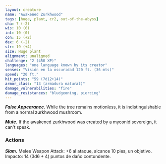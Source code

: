 ```yaml
---
layout: creature
name: "Awakened Zurkhwood"
tags: [huge, plant, cr2, out-of-the-abyss]
cha: 7 (-2)
wis: 10 (0)
int: 10 (0)
con: 15 (+2)
dex: 6 (-2)
str: 19 (+4)
size: Huge plant
alignment: unaligned
challenge: "2 (450 XP)"
languages: "one language known by its creator"
senses: "Visión en la oscuridad 120 ft. (36 mts)"
speed: "20 ft."
hit_points: "59 (7d12+14)"
armor_class: "13 (armadura natural)"
damage_vulnerabilities: "fire"
damage_resistances: "bludgeoning, piercing"
---
```


***False Appearance.*** While the tree remains motionless, it is indistinguishable from a normal zurkhwood mushroom.

***Mute.*** If the awakened zurkhwood was created by a myconid sovereign, it can't speak.

### Actions

***Slam.*** Melee Weapon Attack: +6 al ataque, alcance 10 pies, un objetivo. Impacto: 14 (3d6 + 4) puntos de daño contundente.